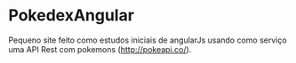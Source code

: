# PokedexAngular
Pequeno site feito como estudos iniciais de angularJs usando como serviço uma API Rest com pokemons (http://pokeapi.co/).
